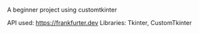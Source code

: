 A beginner project using customtkinter 

API used: https://frankfurter.dev
Libraries: Tkinter, CustomTkinter
